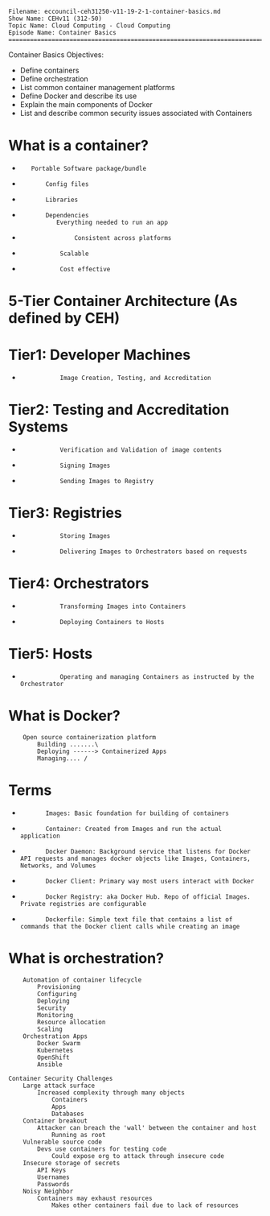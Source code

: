     Filename: eccouncil-ceh31250-v11-19-2-1-container-basics.md
    Show Name: CEHv11 (312-50)
    Topic Name: Cloud Computing - Cloud Computing
    Episode Name: Container Basics ================================================================================

Container Basics
Objectives:

-    Define containers
-    Define orchestration
-    List common container management platforms
-    Define Docker and describe its use
-    Explain the main components of Docker
-    List and describe common security issues associated with Containers

#    What is a container?
-        Portable Software package/bundle
-            Config files
-            Libraries
-            Dependencies
                Everything needed to run an app
-                    Consistent across platforms
-                Scalable
-                Cost effective
#        5-Tier Container Architecture (As defined by CEH)

#            Tier1: Developer Machines
-                Image Creation, Testing, and Accreditation


#            Tier2: Testing and Accreditation Systems
-                Verification and Validation of image contents
-                Signing Images
-                Sending Images to Registry

#            Tier3: Registries
-                Storing Images
-                Delivering Images to Orchestrators based on requests


#            Tier4: Orchestrators
-                Transforming Images into Containers
-                Deploying Containers to Hosts


#            Tier5: Hosts
-                Operating and managing Containers as instructed by the Orchestrator

#    What is Docker?
        Open source containerization platform
            Building .......\
            Deploying ------> Containerized Apps
            Managing.... /

#        Terms
-            Images: Basic foundation for building of containers

-            Container: Created from Images and run the actual application

-            Docker Daemon: Background service that listens for Docker API requests and manages docker objects like Images, Containers, Networks, and Volumes

-            Docker Client: Primary way most users interact with Docker

-            Docker Registry: aka Docker Hub. Repo of official Images. Private registries are configurable

-            Dockerfile: Simple text file that contains a list of commands that the Docker client calls while creating an image



#    What is orchestration?
        Automation of container lifecycle
            Provisioning
            Configuring
            Deploying
            Security
            Monitoring
            Resource allocation
            Scaling
        Orchestration Apps
            Docker Swarm
            Kubernetes
            OpenShift
            Ansible

    Container Security Challenges
        Large attack surface
            Increased complexity through many objects
                Containers
                Apps
                Databases
        Container breakout
            Attacker can breach the 'wall' between the container and host
                Running as root
        Vulnerable source code
            Devs use containers for testing code
                Could expose org to attack through insecure code
        Insecure storage of secrets
            API Keys
            Usernames
            Passwords
        Noisy Neighbor
            Containers may exhaust resources
                Makes other containers fail due to lack of resources
